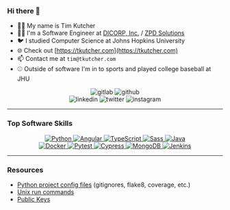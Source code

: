 ### Hi there 👋

- 🙋‍♂️ My name is Tim Kutcher
- 🧑‍💻 I'm a Software Engineer at [DICORP, Inc.](https://dicorp.com) / [ZPD Solutions](https://zpdsolutions.com)
- 🐦 I studied Computer Science at Johns Hopkins University
- 🌐 Check out [https://tkutcher.com](https://tkutcher.com)
- 📫 Contact me at `tim@tkutcher.com`
- ⚾ Outside of software I'm in to sports and played college baseball at JHU

<div align="center">
  <img src="https://img.shields.io/static/v1?label=GitLab&message=@tkutcher&logo=gitlab&labelColor=292961&color=4a4a4a&link=https://gitlab.com/tkutcher&style=for-the-badge" alt="gitlab" href="https://gitlab.com/tkutcher"/>
  
  <img src="https://img.shields.io/static/v1?label=GitHub&message=@tkutcher&logo=github&color=4a4a4a&link=https://github.com/tkutcher&labelColor=2fc453&style=for-the-badge" alt="github" href="https://github.com/tkutcher"/>
</div>

<div align="center">
  <img src="https://img.shields.io/static/v1?label=&labelColor=404040&message=LinkedIn&logo=linkedin&color=0077b5&link=https://www.linkedin.com/in/tim-kutcher-a7831416a/&style=for-the-badge" alt="linkedin" href="https://www.linkedin.com/in/tim-kutcher-a7831416a/"/>

  <img src="https://img.shields.io/static/v1?label=&labelColor=404040&message=@tkutcher_&logo=twitter&color=00acee&logoColor=00acee&link=https://twitter.com/tkutcher_&style=for-the-badge" alt="twitter" href="https://twitter.com/tkutcher_"/>

  <img src="https://img.shields.io/static/v1?label=&labelColor=E1306C&message=@tkutcher_&logo=instagram&color=404040&link=https://www.instagram.com/tkutcher_/&logoColor=ffffff&style=for-the-badge" alt="instagram" href="https://www.instagram.com/tkutcher_"/>
</div>

---
### Top Software Skills

<div align="center">
<a href="https://python.org">
    <img src="https://img.shields.io/badge/%20-Python-4B8BBE?logo=python&labelColor=FFE873" alt="Python">
</a>
  
<a href="https://angular.io/">
    <img src="https://img.shields.io/badge/%20-Angular-de0031?logo=angular&labelColor=303030" alt="Angular">
</a>

<a href="https://www.typescriptlang.org/">
    <img src="https://img.shields.io/badge/%20-TypeScript-303030?logo=typescript&labelColor=E0E0E0" alt="TypeScript">
</a>

<a href="https://sass-lang.com/">
    <img src="https://img.shields.io/badge/%20-Sass-cf649a?logo=sass&labelColor=F5F5F5" alt="Sass">
</a>
 
<a href="https://www.oracle.com/java/">
    <img src="https://img.shields.io/badge/%20-Java-393631?logo=java&labelColor=393631" alt="Java">
</a>
  
</div>
  
<div align="center">
  
  
<a href="https://www.docker.com/">
    <img src="https://img.shields.io/badge/%20-Docker-2397ec?logo=docker&labelColor=393631" alt="Docker">
</a>

<a href="https://pytest.org/">
    <img src="https://img.shields.io/badge/%20-Pytest-c9d329?logo=pytest&labelColor=393631" alt="Pytest">
</a>
  
<a href="https://www.cypress.io/">
    <img src="https://img.shields.io/badge/%20-Cypress-09c28e?logo=cypress&labelColor=393631" alt="Cypress">
</a>
  
<a href="https://www.mongodb.com/">
    <img src="https://img.shields.io/badge/%20-MongoDB-12a952?logo=mongodb&labelColor=393631" alt="MongoDB">
</a>
  
  
<a href="https://www.jenkins.io/">
    <img src="https://img.shields.io/badge/%20-Jenkins-4a5667?logo=jenkins&labelColor=F5F5F5" alt="Jenkins">
</a>
  
</div>


----

### Resources
- [Python project config files](configs/python) (gitignores, flake8, coverage, etc.)
- [Unix run commands](rc/)
- [Public Keys](keys)
